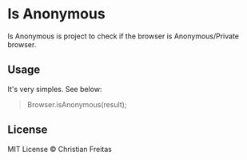 
Is Anonymous
============

Is Anonymous is project to check if the browser is Anonymous/Private browser.


Usage
------------

It's very simples. See below:

> Browser.isAnonymous(result);


License
------------

MIT License © Christian Freitas

